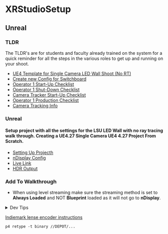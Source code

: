 # XRStudioSetup

## Unreal

### TLDR

The TLDR's are for students and faculty already trained on the system for a quick reminder for all the steps in the various roles to get up and running on your shoot.

* [UE4 Template for Single Camera LED Wall Shoot (No RT)]()
* [Create new Config for Switchboard]()
* [Operator 1 Start-Up Checklist](op1-startup/README.md)
* [Operator 1 Shut-Down Checklist](op1-shutdown/README.md)
* [Camera Tracker Start-Up Checklist](mocap/README.md)
* [Operator 1 Production Checklist](op1-production/README.md)
* [Camera Tracking Info]()

### Unreal

#### Setup project with all the settings for the LSU LED Wall with no ray tracing walk through. Creating a UE4.27 Single Camera UE4 4.27 Project From Scratch. 
* [Setting Up Projecth](unreal-base-setup/README.md#setting-up#user-content-setting-up-project)
* [nDisplay Config](ndisplay-config/README.md#user-content-ndisplay-config)
* [Live Link](live-link/README.md#user-content-live-link)
* [HDR Output](hdr-output/README.md#user-content-hdr-output)


### Add To Walkthrough
* When using level streaming make sure the streaming method is set to **Always Loaded** and NOT **Blueprint** loaded as it will not go to **nDisplay**.


</p>
</details>
<details><summary>Dev Tips</summary>
make git m="add commit message"
</details>

[Indiemark lense encoder instructions](https://loledvirtual.com/documentation/docs/indiemarkusingencoder/)

`p4 retype -t binary //DEPOT/...`
